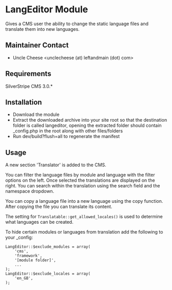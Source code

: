# LangEditor Module
Gives a CMS user the ability to change the static language files and translate them into new languages.

## Maintainer Contact

 * Uncle Cheese
   <unclecheese (at) leftandmain (dot) com>

## Requirements

SilverStripe CMS 3.0.*

## Installation
* Download the module
* Extract the downloaded archive into your site root so that the destination folder is called langeditor, opening the extracted folder should contain _config.php in the root along with other files/folders
* Run dev/build?flush=all to regenerate the manifest

## Usage
A new section 'Translator' is added to the CMS. 

You can filter the language files by module and language with the filter options on the left. Once selected the translations are displayed on the right. You can search within the translation using the search field and the namespace dropdown.

You can copy a language file into a new language using the copy function. After copying the file you can translate its content.

The setting for `Translatable::get_allowed_locales()` is used to determine what languages can be created.

To hide certain modules or languages from translation add the following to your _config:

```
LangEditor::$exclude_modules = array(
	'cms',
	'framework',
	'[module folder]',
	...
);
LangEditor::$exclude_locales = array(
	'en_GB',
);
```

